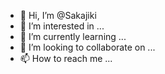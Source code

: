 - 👋 Hi, I’m @Sakajiki
- 👀 I’m interested in ...
- 🌱 I’m currently learning ...
- 💞️ I’m looking to collaborate on ...
- 📫 How to reach me ...

<!---
Sakajiki/Sakajiki is a ✨ special ✨ repository because its `README.md` (this file) appears on your GitHub profile.
You can click the Preview link to take a look at your changes.
--->
